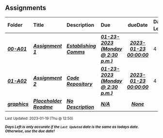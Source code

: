 ## Assignments

| Folder | Title | Description | Due | dueDate | Days Left<sup>*</sup> |
|:------|:------|:------|:------|:-----:|-----|
| ***<a href="https://github.com/rugbyprof/5443-2D-Gaming/tree/master/Assignments/00-A01">00-A01</a>*** | ***<a href="https://github.com/rugbyprof/5443-2D-Gaming/tree/master/Assignments/00-A01"> Assignment 1 </a>*** | ***<a href="https://github.com/rugbyprof/5443-2D-Gaming/tree/master/Assignments/00-A01"> Establishing Comms</a>*** | ***<a href="https://github.com/rugbyprof/5443-2D-Gaming/tree/master/Assignments/00-A01"> 01-23-2023 (Monday @ 2:30 p.m.)</a>*** | ***<a href="https://github.com/rugbyprof/5443-2D-Gaming/tree/master/Assignments/00-A01">2023-01-23 00:00:00</a>*** | 4 |
| ***<a href="https://github.com/rugbyprof/5443-2D-Gaming/tree/master/Assignments/01-A02">01-A02</a>*** | ***<a href="https://github.com/rugbyprof/5443-2D-Gaming/tree/master/Assignments/01-A02"> Assignment 2 </a>*** | ***<a href="https://github.com/rugbyprof/5443-2D-Gaming/tree/master/Assignments/01-A02"> Code Repository</a>*** | ***<a href="https://github.com/rugbyprof/5443-2D-Gaming/tree/master/Assignments/01-A02"> 01-23-2023 (Monday @ 2:30 p.m.)</a>*** | ***<a href="https://github.com/rugbyprof/5443-2D-Gaming/tree/master/Assignments/01-A02">2023-01-23 00:00:00</a>*** | 4 |
| ***<a href="https://github.com/rugbyprof/5443-2D-Gaming/tree/master/Assignments/graphics">graphics</a>*** | ***<a href="https://github.com/rugbyprof/5443-2D-Gaming/tree/master/Assignments/graphics"> Placeholder Readme </a>*** | ***<a href="https://github.com/rugbyprof/5443-2D-Gaming/tree/master/Assignments/graphics"> No Description</a>*** | ***<a href="https://github.com/rugbyprof/5443-2D-Gaming/tree/master/Assignments/graphics">N/A</a>*** | ***<a href="https://github.com/rugbyprof/5443-2D-Gaming/tree/master/Assignments/graphics">None</a>*** |  |

<sup>Last Updated: 2023-01-19 (Thu @ 12:50)</sup> 

<sup>***Days Left is only accurate if the `Last Updated` date is the same as todays date. Otherwise, use the due date!***</sup> 